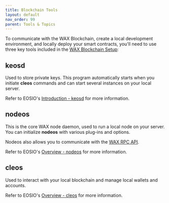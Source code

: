 ```yaml
---
title: Blockchain Tools
layout: default
nav_order: 99
parent: Tools & Topics
---
```


To communicate with the WAX Blockchain, create a local development environment, and locally deploy your smart contracts, you'll need to use three key tools included in the [WAX Blockchain Setup](/wax-docs/dev-docs/blockchain_setup):

## keosd

Used to store private keys. This program automatically starts when you initiate **cleos** commands and can start several instances on your local server.

Refer to EOSIO's <a href="https://developers.eos.io/keosd/dev-docs/" target="_blank">Introduction - keosd</a> for more information.

## nodeos 

This is the core WAX node daemon, used to run a local node on your server. You can initialize **nodeos** with various plug-ins and options.

Nodeos also allows you to communicate with the [WAX RPC API](/wax-docs/dev-docs/blockchain_api).

Refer to EOSIO's <a href="https://developers.eos.io/eosio-nodeos/dev-docs/" target="_blank">Overview - nodeos</a> for more information.

## cleos

Used to interact with your local blockchain and manage local wallets and accounts.

Refer to EOSIO's <a href="https://developers.eos.io/eosio-cleos/docs" target="_blank">Overview - cleos</a> for more information.
